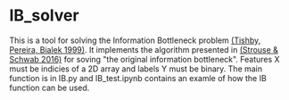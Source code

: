 # IB_solver
This is a tool for solving the Information Bottleneck problem [(Tishby, Pereira, Bialek 1999)](https://www.cs.huji.ac.il/labs/learning/Papers/allerton.pdf).
It implements the algorithm presented in [(Strouse & Schwab 2016)](https://arxiv.org/abs/1604.00268) for soving "the original information bottleneck".
Features X must be indicies of a 2D array and labels Y must be binary.
The main function is in IB.py and IB_test.ipynb contains an examle of how the IB function can be used.
